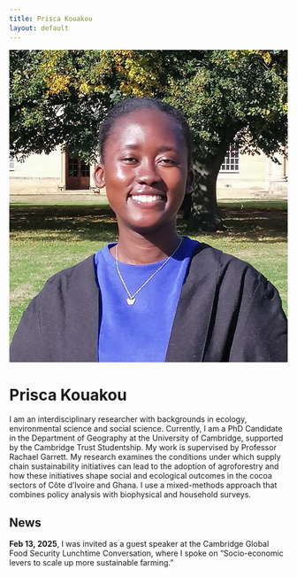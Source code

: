 ```yaml
---
title: Prisca Kouakou
layout: default
---
```


<div class="hero">
  <img class="avatar" src="/assets/profile.jpg" alt="Prisca Kouakou headshot">
  <div class="icons">
    <a href="mailto:you@example.com" title="Email"><i class="fa-solid fa-envelope"></i></a>
    <a href="https://scholar.google.com/citations?user=I9N3bjcAAAAJ&hl=en&oi=ao" title="Google Scholar"><i class="fa-brands fa-google"></i></a>
    <a href="https://orcid.org/0009-0001-3711-1578" title="ORCID"><i class="fa-brands fa-orcid"></i></a>
    <a href="https://www.linkedin.com/in/maria-prisca-kouakou/" title="LinkedIn"><i class="fa-brands fa-linkedin"></i></a>
    <a href="/docs/KouakouCV_August2025.pdf" title="Curriculum Vitae" target="_blank"><i class="fa-solid fa-file-pdf"></i></a>
  </div>
  <h1 class="hero-name">Prisca Kouakou</h1>
  <p class="lead">
   I am an interdisciplinary researcher with backgrounds in ecology, environmental science and social science. Currently, I am a PhD Candidate in the Department of Geography at the University of Cambridge, supported by the Cambridge Trust Studentship. My work is supervised by Professor Rachael Garrett. My research examines the conditions under which supply chain sustainability initiatives can lead to the adoption of agroforestry and how these initiatives shape social and ecological outcomes in the cocoa sectors of Côte d’Ivoire and Ghana. I use a mixed-methods approach that combines policy analysis with biophysical and household surveys. 
  </p>
</div>

<div class="section">
  <h2>News</h2>
  <p><strong>Feb 13, 2025</strong>,  I was invited as a guest speaker at the Cambridge Global Food Security Lunchtime Conversation, where I spoke on “Socio-economic levers to scale up more sustainable farming.”</p>
</div>
